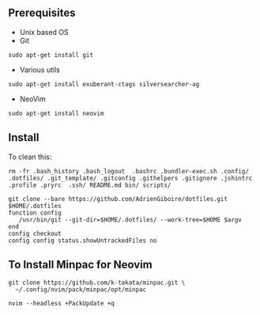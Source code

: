 ## Prerequisites

* Unix based OS
* Git
```
sudo apt-get install git
```
* Various utils
```
sudo apt-get install exuberant-ctags silversearcher-ag
```
* NeoVim
```
sudo apt-get install neovim
```

## Install

To clean this:

```
rm -fr .bash_history .bash_logout  .bashrc .bundler-exec.sh .config/ .dotfiles/ .git_template/ .gitconfig .githelpers .gitignore .jshintrc .profile .pryrc  .ssh/ README.md bin/ scripts/
```

```
git clone --bare https://github.com/AdrienGiboire/dotfiles.git $HOME/.dotfiles
function config
   /usr/bin/git --git-dir=$HOME/.dotfiles/ --work-tree=$HOME $argv
end
config checkout
config config status.showUntrackedFiles no
```

## To Install Minpac for Neovim

```
git clone https://github.com/k-takata/minpac.git \
  ~/.config/nvim/pack/minpac/opt/minpac

nvim --headless +PackUpdate +q
```
